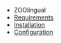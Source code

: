 - ZOOlingual
- [Requirements](ZOOlingual/requirements.md)
- [Installation](ZOOlingual/installation.md)
- [Configuration](ZOOlingual/configuration.md)